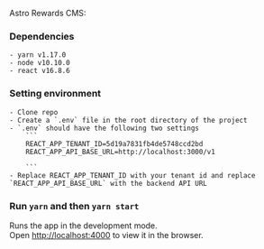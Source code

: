 Astro Rewards CMS:

### Dependencies
    - yarn v1.17.0
    - node v10.10.0
    - react v16.8.6

### Setting environment
    - Clone repo
    - Create a `.env` file in the root directory of the project
    - `.env` should have the following two settings
        ```
        REACT_APP_TENANT_ID=5d19a7831fb4de5748ccd2bd
        REACT_APP_API_BASE_URL=http://localhost:3000/v1

        ```
    - Replace REACT_APP_TENANT_ID with your tenant id and replace `REACT_APP_API_BASE_URL` with the backend API URL

### Run `yarn` and then `yarn start`

Runs the app in the development mode.<br>
Open [http://localhost:4000](http://localhost:4000) to view it in the browser.
